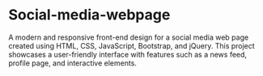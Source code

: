 # Social-media-webpage
A modern and responsive front-end design for a social media web page created using HTML, CSS, JavaScript, Bootstrap, and jQuery. This project showcases a user-friendly interface with features such as a news feed, profile page, and interactive elements. 
